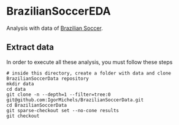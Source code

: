 # BrazilianSoccerEDA

Analysis with data of [Brazilian Soccer](https://github.com/IgorMichels/BrazilianSoccerData).

## Extract data

In order to execute all these analysis, you must follow these steps
```shell
# inside this directory, create a folder with data and clone BrazilianSoccerData repository
mkdir data
cd data
git clone -n --depth=1 --filter=tree:0 git@github.com:IgorMichels/BrazilianSoccerData.git
cd BrazilianSoccerData
git sparse-checkout set --no-cone results
git checkout
```
